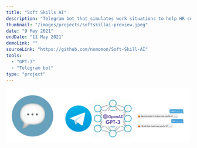 ```yaml
---
title: "Soft Skills AI"
description: "Telegram bot that simulates work situations to help HR select people for support. It generates text scenarios using GPT-3 from OpenAI."
thumbnail: "/images/projects/softskillai-preview.jpeg"
date: "9 May 2021"
endDate: "11 May 2021"
demoLink: ""
sourceLink: "https://github.com/nomomon/Soft-Skill-AI"
tools:
  - "GPT-3"
  - "Telegram bot"
type: "project"
---
```


![banner](/images/projects/softskillai-preview.jpeg)
